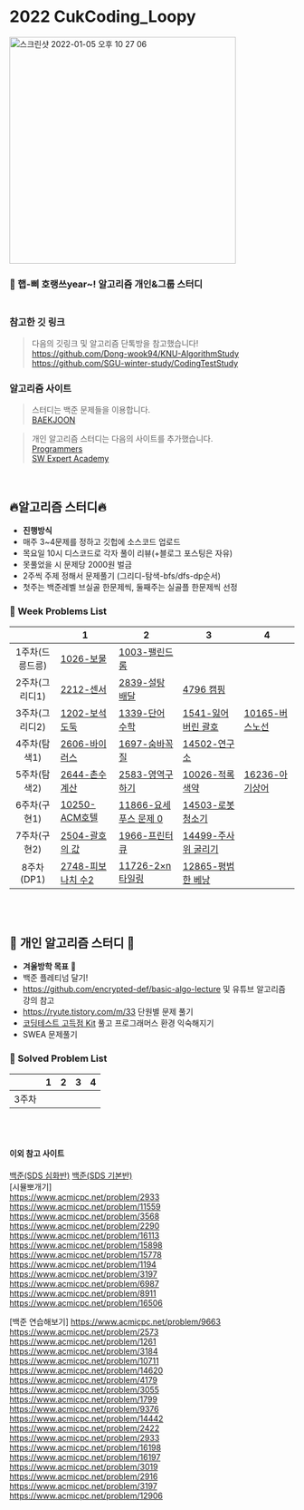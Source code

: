 


# 2022 CukCoding_Loopy

<img width="400" alt="스크린샷 2022-01-05 오후 10 27 06" src="https://user-images.githubusercontent.com/74878998/149459508-998f2e4c-8dbb-4bbe-9212-7637b4249f8f.png">

### 🥳 햅-삐 호랭쓰year~! 알고리즘 개인&그룹 스터디 <br><br>



### 참고한 깃 링크
>다음의 깃링크 및 알고리즘 단톡방을 참고했습니다!<br>
https://github.com/Dong-wook94/KNU-AlgorithmStudy <br>
https://github.com/SGU-winter-study/CodingTestStudy

### 알고리즘 사이트
> 스터디는 백준 문제들을 이용합니다.<br>
[BAEKJOON](https://www.acmicpc.net/)

> 개인 알고리즘 스터디는 다음의 사이트를 추가했습니다.<br>
[Programmers](https://programmers.co.kr/learn/challenges?tab=all_challenges)<br>
[SW Expert Academy](https://swexpertacademy.com/main/main.do)

<br>

## :fire:알고리즘 스터디:fire:
- <strong>진행방식</strong>
- 매주 3~4문제를 정하고 깃헙에 소스코드 업로드
- 목요일 10시 디스코드로 각자 풀이 리뷰(+블로그 포스팅은 자유)
- 못풀었을 시 문제당 2000원 벌금
- 2주씩 주제 정해서 문제풀기 (그리디-탐색-bfs/dfs-dp순서)
- 첫주는 백준레벨 브실골 한문제씩, 둘째주는 실골플 한문제씩 선정

### :rainbow: Week Problems List

|        | 1                                                            | 2                                                            | 3                                                            |4                                                                             |
| :----: | ------------------------------------------------------------ | ------------------------------------------------------------ | ------------------------------------------------------------ |------------------------------------------------------------------------------|
| 1주차(드릉드릉) | [1026-보물](https://www.acmicpc.net/problem/1026)        | [1003-팰린드롬](https://www.acmicpc.net/problem/1003)          |
| 2주차(그리디1)  | [2212-센서](https://www.acmicpc.net/problem/2212)        | [2839-설탕 배달](https://www.acmicpc.net/problem/2839)         | [4796 캠핑](https://www.acmicpc.net/problem/4796)              |
| 3주차(그리디2)  | [1202-보석 도둑](https://www.acmicpc.net/problem/1202)     | [1339-단어 수학](https://www.acmicpc.net/problem/1339)        | [1541-잃어버린 괄호](https://www.acmicpc.net/problem/1541)         |[10165-버스노선](https://www.acmicpc.net/problem/10165) 
| 4주차(탐색1)   | [2606-바이러스](https://www.acmicpc.net/problem/2606)      | [1697-숨바꼭질](https://www.acmicpc.net/problem/1697)          | [14502-연구소](https://www.acmicpc.net/problem/14502)                                                             |
| 5주차(탐색2)   | [2644-촌수계산](https://www.acmicpc.net/problem/2644)      | [2583-영역구하기](https://www.acmicpc.net/problem/2583)          | [10026-적록색약](https://www.acmicpc.net/problem/10026)       |    [16236-아기상어](https://www.acmicpc.net/problem/16236)                                                        |
| 6주차(구현1)   | [10250-ACM호텔](https://www.acmicpc.net/problem/10250)      | [11866-요세푸스 문제 0](https://www.acmicpc.net/problem/11866) | [14503-로봇청소기](https://www.acmicpc.net/problem/14503)       |                                                     |
| 7주차(구현2)   | [2504-괄호의 값](https://www.acmicpc.net/problem/2504)      | [1966-프린터 큐](https://www.acmicpc.net/problem/1966) | [14499-주사위 굴리기](https://www.acmicpc.net/problem/14499)       |    
| 8주차(DP1)   | [2748-피보나치 수2](https://www.acmicpc.net/problem/2748)      | [11726-2×n 타일링](https://www.acmicpc.net/problem/11726) | [12865-평범한 베낭](https://www.acmicpc.net/problem/12865)       |    
<br><br>

## 🌟 개인 알고리즘 스터디 🌟
- <strong>겨울방학 목표</strong> 😤
- 백준 플레티넘 달기!
- https://github.com/encrypted-def/basic-algo-lecture 및 유튜브 알고리즘 강의 참고
- https://ryute.tistory.com/m/33 단원별 문제 풀기
- [코딩테스트 고득점 Kit](https://programmers.co.kr/learn/challenges?tab=algorithm_practice_kit) 풀고 프로그래머스 환경 익숙해지기
- SWEA 문제풀기

### :rainbow: Solved Problem List

|        | 1                                                            | 2                                                            | 3                                                            |4                                                                             |
| :----: | ------------------------------------------------------------ | ------------------------------------------------------------ | ------------------------------------------------------------ |------------------------------------------------------------------------------|
| 3주차   |        |        |


<br><br>
#### 이외 참고 사이트

[백준(SDS 심화반)](https://www.acmicpc.net/workbook/view/2048)
[백준(SDS 기본반)](https://www.acmicpc.net/workbook/view/2047) <br>
[시뮬뽀개기]<br>
https://www.acmicpc.net/problem/2933
https://www.acmicpc.net/problem/11559
https://www.acmicpc.net/problem/3568
https://www.acmicpc.net/problem/2290
https://www.acmicpc.net/problem/16113
https://www.acmicpc.net/problem/15898
https://www.acmicpc.net/problem/15778
https://www.acmicpc.net/problem/1194
https://www.acmicpc.net/problem/3197
https://www.acmicpc.net/problem/6987
https://www.acmicpc.net/problem/8911
https://www.acmicpc.net/problem/16506

[백준 연습해보기]
https://www.acmicpc.net/problem/9663
https://www.acmicpc.net/problem/2573
https://www.acmicpc.net/problem/1261
https://www.acmicpc.net/problem/3184
https://www.acmicpc.net/problem/10711
https://www.acmicpc.net/problem/14620
https://www.acmicpc.net/problem/4179
https://www.acmicpc.net/problem/3055
https://www.acmicpc.net/problem/1799
https://www.acmicpc.net/problem/9376
https://www.acmicpc.net/problem/14442
https://www.acmicpc.net/problem/2422
https://www.acmicpc.net/problem/2933
https://www.acmicpc.net/problem/16198
https://www.acmicpc.net/problem/16197
https://www.acmicpc.net/problem/3019
https://www.acmicpc.net/problem/2916
https://www.acmicpc.net/problem/3197
https://www.acmicpc.net/problem/12906
